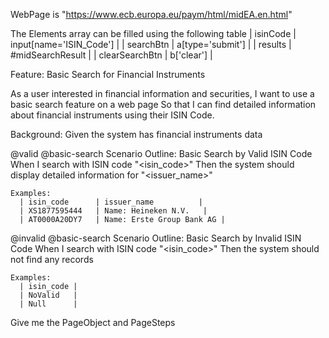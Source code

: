 WebPage is "https://www.ecb.europa.eu/paym/html/midEA.en.html"

The Elements array can be filled using the following table
| isinCode  | input[name='ISIN_Code'] |
| searchBtn | a[type='submit'] |
| results   | #midSearchResult |
| clearSearchBtn   | b['clear'] |

Feature: Basic Search for Financial Instruments

  As a user interested in financial information and securities,
  I want to use a basic search feature on a web page
  So that I can find detailed information about financial instruments using their ISIN Code.

  Background:
    Given the system has financial instruments data

  @valid @basic-search
  Scenario Outline: Basic Search by Valid ISIN Code
    When I search with ISIN code "<isin_code>"
    Then the system should display detailed information for "<issuer_name>"

    Examples:
      | isin_code      | issuer_name          |
      | XS1877595444   | Name: Heineken N.V.   |
      | AT0000A20DY7   | Name: Erste Group Bank AG |

  @invalid @basic-search
  Scenario Outline: Basic Search by Invalid ISIN Code
    When I search with ISIN code "<isin_code>"
    Then the system should not find any records

    Examples:
      | isin_code |
      | NoValid   |
      | Null      |

Give me the PageObject and PageSteps
